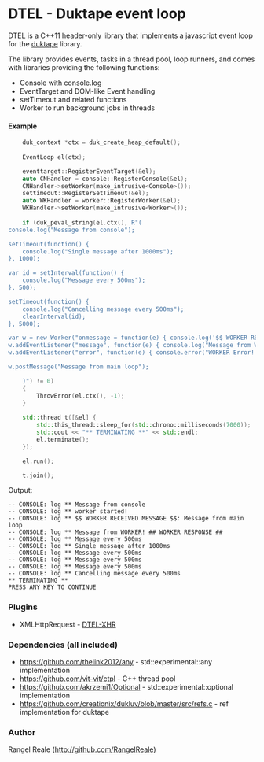 # DTEL - Duktape event loop

DTEL is a C++11 header-only library that implements a javascript event loop for the [duktape](http://duktape.org) library.

The library provides events, tasks in a thread pool, loop runners, and comes with libraries providing the following functions:

* Console with console.log
* EventTarget and DOM-like Event handling
* setTimeout and related functions
* Worker to run background jobs in threads

#### Example

```c++
    duk_context *ctx = duk_create_heap_default();
    
	EventLoop el(ctx);

	eventtarget::RegisterEventTarget(&el);
	auto CNHandler = console::RegisterConsole(&el);
	CNHandler->setWorker(make_intrusive<Console>());
	settimeout::RegisterSetTimeout(&el);
	auto WKHandler = worker::RegisterWorker(&el);
	WKHandler->setWorker(make_intrusive<Worker>());
		
	if (duk_peval_string(el.ctx(), R"(	
console.log("Message from console");

setTimeout(function() {
	console.log("Single message after 1000ms");
}, 1000);

var id = setInterval(function() {
	console.log("Message every 500ms");
}, 500);

setTimeout(function() {
	console.log("Cancelling message every 500ms");
	clearInterval(id);
}, 5000);

var w = new Worker("onmessage = function(e) { console.log('$$ WORKER RECEIVED MESSAGE $$: '+e.data); postMessage('## WORKER RESPONSE ##'); }; console.log('worker started!');");
w.addEventListener("message", function(e) { console.log("Message from WORKER! " + e.data); } );
w.addEventListener("error", function(e) { console.error("WORKER Error! " + e.message); } );

w.postMessage("Message from main loop");

	)") != 0)
	{
		ThrowError(el.ctx(), -1);
	}
	
	std::thread t([&el] {
		std::this_thread::sleep_for(std::chrono::milliseconds(7000));
		std::cout << "** TERMINATING **" << std::endl;
		el.terminate();
	});

	el.run();

	t.join();

```

Output:

```
-- CONSOLE: log ** Message from console
-- CONSOLE: log ** worker started!
-- CONSOLE: log ** $$ WORKER RECEIVED MESSAGE $$: Message from main loop
-- CONSOLE: log ** Message from WORKER! ## WORKER RESPONSE ##
-- CONSOLE: log ** Message every 500ms
-- CONSOLE: log ** Single message after 1000ms
-- CONSOLE: log ** Message every 500ms
-- CONSOLE: log ** Message every 500ms
-- CONSOLE: log ** Message every 500ms
-- CONSOLE: log ** Cancelling message every 500ms
** TERMINATING **
PRESS ANY KEY TO CONTINUE
```

### Plugins

* XMLHttpRequest - [DTEL-XHR](https://github.com/RangelReale/dtel-xhr)

### Dependencies (all included)

* https://github.com/thelink2012/any - std::experimental::any implementation
* https://github.com/vit-vit/ctpl - C++ thread pool
* https://github.com/akrzemi1/Optional - std::experimental::optional implementation
* https://github.com/creationix/dukluv/blob/master/src/refs.c - ref implementation for duktape

### Author

Rangel Reale (http://github.com/RangelReale)
